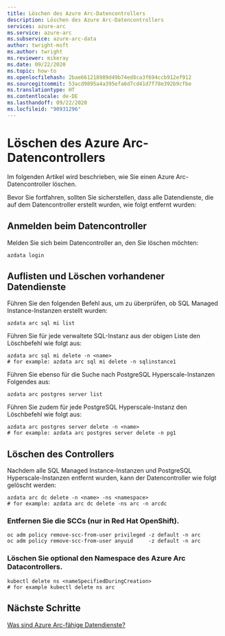 ```yaml
---
title: Löschen des Azure Arc-Datencontrollers
description: Löschen des Azure Arc-Datencontrollers
services: azure-arc
ms.service: azure-arc
ms.subservice: azure-arc-data
author: twright-msft
ms.author: twright
ms.reviewer: mikeray
ms.date: 09/22/2020
ms.topic: how-to
ms.openlocfilehash: 2bae661218989d49b74ed8ca3f694ccb912ef912
ms.sourcegitcommit: 53acd9895a4a395efa6d7cd41d7f78e392b9cfbe
ms.translationtype: HT
ms.contentlocale: de-DE
ms.lasthandoff: 09/22/2020
ms.locfileid: "90931296"
---
```

# <a name="delete-azure-arc-data-controller"></a>Löschen des Azure Arc-Datencontrollers

Im folgenden Artikel wird beschrieben, wie Sie einen Azure Arc-Datencontroller löschen.

Bevor Sie fortfahren, sollten Sie sicherstellen, dass alle Datendienste, die auf dem Datencontroller erstellt wurden, wie folgt entfernt wurden:

## <a name="log-in-to-the-data-controller"></a>Anmelden beim Datencontroller

Melden Sie sich beim Datencontroller an, den Sie löschen möchten:

```
azdata login
```

## <a name="list--delete-existing-data-services"></a>Auflisten und Löschen vorhandener Datendienste

Führen Sie den folgenden Befehl aus, um zu überprüfen, ob SQL Managed Instance-Instanzen erstellt wurden:

```
azdata arc sql mi list
```

Führen Sie für jede verwaltete SQL-Instanz aus der obigen Liste den Löschbefehl wie folgt aus:

```
azdata arc sql mi delete -n <name>
# for example: azdata arc sql mi delete -n sqlinstance1
```

Führen Sie ebenso für die Suche nach PostgreSQL Hyperscale-Instanzen Folgendes aus:

```
azdata arc postgres server list
```

Führen Sie zudem für jede PostgreSQL Hyperscale-Instanz den Löschbefehl wie folgt aus:
```
azdata arc postgres server delete -n <name>
# for example: azdata arc postgres server delete -n pg1
```

## <a name="delete-controller"></a>Löschen des Controllers

Nachdem alle SQL Managed Instance-Instanzen und PostgreSQL Hyperscale-Instanzen entfernt wurden, kann der Datencontroller wie folgt gelöscht werden:

```
azdata arc dc delete -n <name> -ns <namespace>
# for example: azdata arc dc delete -ns arc -n arcdc
```

### <a name="remove-sccs-red-hat-openshift-only"></a>Entfernen Sie die SCCs (nur in Red Hat OpenShift).

```console
oc adm policy remove-scc-from-user privileged -z default -n arc
oc adm policy remove-scc-from-user anyuid     -z default -n arc
```

### <a name="optionally-delete-the-azure-arc-data-controller-namespace"></a>Löschen Sie optional den Namespace des Azure Arc Datacontrollers.


```console
kubectl delete ns <nameSpecifiedDuringCreation>
# for example kubectl delete ns arc
```

## <a name="next-steps"></a>Nächste Schritte

[Was sind Azure Arc-fähige Datendienste?](overview.md)